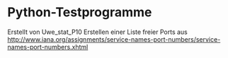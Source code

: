 # Python-Testprogramme
Erstellt von Uwe_stat_P10
Erstellen einer Liste freier Ports aus http://www.iana.org/assignments/service-names-port-numbers/service-names-port-numbers.xhtml
